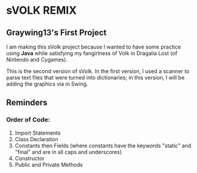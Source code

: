 sVOLK REMIX
===========
Graywing13's First Project
--------------------------
I am making this sVolk project because I wanted to have some practice using **Java** while satisfying my fangirlness of Volk in Dragalia Lost (of Nintendo and Cygames).

This is the second version of sVolk. In the first version, I used a scanner to parse text files that were turned into dictionaries; 
in this version, I will be adding the graphics via in Swing.  

Reminders
---------
### Order of Code:
1. Import Statements
2. Class Declaration
3. Constants then Fields (where constants have the keywords "static" and "final" and are in all caps and underscores)
4. Constructor
5. Public and Private Methods